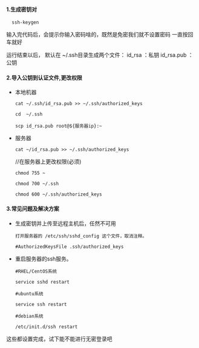 #### 1.生成密钥对

      ssh-keygen

输入完代码后，会提示你输入密码啥的，既然是免密我们就不设置密码 一直按回车就好

运行结束以后， 默认在 ~/.ssh目录生成两个文件： 
    id_rsa ：私钥 
    id_rsa.pub ：公钥
    
#### 2.导入公钥到认证文件,更改权限

- 本地机器

      cat ~/.ssh/id_rsa.pub >> ~/.ssh/authorized_keys  

      cd  ~/.ssh

      scp id_rsa.pub root@${服务器ip}:~

- 服务器
    
      cat ~/id_rsa.pub >> ~/.ssh/authorized_keys 
    
    //在服务器上更改权限(必须)
     
      chmod 755 ~

      chmod 700 ~/.ssh

      chmod 600 ~/.ssh/authorized_keys  
    
#### 3.常见问题及解决方案

- 生成密钥并上传至远程主机后，任然不可用 

      打开服务器的 /etc/ssh/sshd_config 这个文件，取消注释。

      #AuthorizedKeysFile .ssh/authorized_keys
    
- 重启服务器的ssh服务。

      #RHEL/CentOS系统

      service sshd restart

      #ubuntu系统

      service ssh restart

      #debian系统

      /etc/init.d/ssh restart
    
    
这些都设置完成，试下能不能进行无密登录吧
